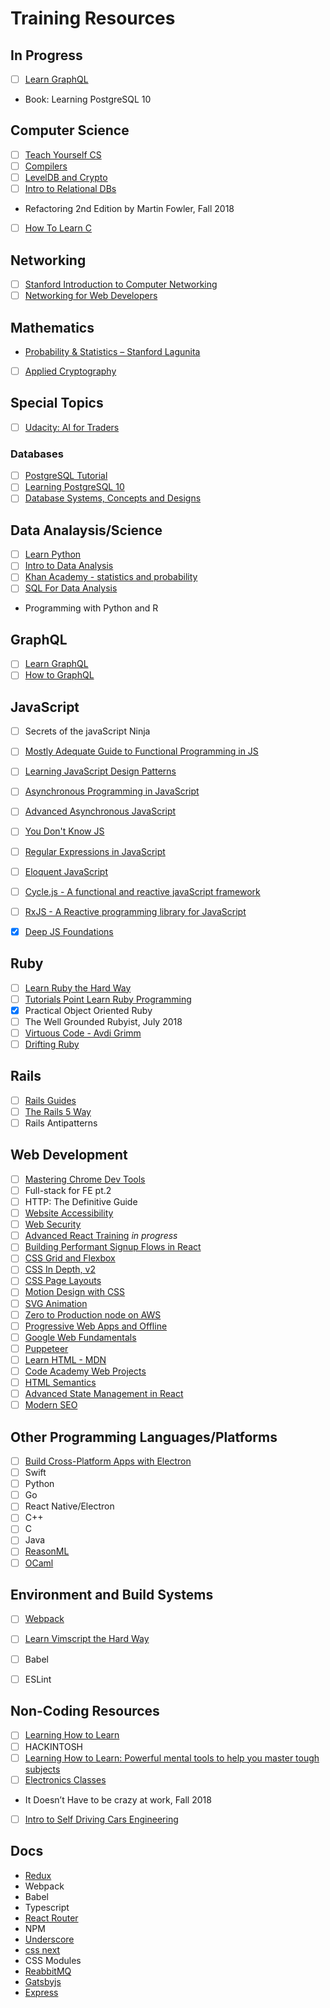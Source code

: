 # Training Resources 

## In Progress 
- [ ] [Learn GraphQL](http://graphql.github.io/learn/)
- Book: Learning PostgreSQL 10

## Computer Science
- [ ] [Teach Yourself CS](https://teachyourselfcs.com/)
- [ ] [Compilers](https://lagunita.stanford.edu/courses/Engineering/Compilers/Fall2014/about)
- [ ] [LevelDB and Crypto](https://frontendmasters.com/courses/leveldb-crypto/)
- [ ] [Intro to Relational DBs](https://www.udacity.com/course/intro-to-relational-databases--ud197)
- Refactoring 2nd Edition by Martin Fowler, Fall 2018
- [ ] [How To Learn C](https://blog.bradfieldcs.com/how-to-learn-c-59222a627a4c)

## Networking
- [ ] [Stanford Introduction to Computer Networking](https://lagunita.stanford.edu/courses/Engineering/Networking-SP/SelfPaced/about)
- [ ] [Networking for Web Developers](https://classroom.udacity.com/courses/ud256)

## Mathematics
- [Probability & Statistics – Stanford Lagunita](https://lagunita.stanford.edu/courses/course-v1:OLI+ProbStat+Open_Jan2017/about)
- [ ] [Applied Cryptography](https://www.udacity.com/course/applied-cryptography--cs387?utm_source=google&utm_medium=cpc&utm_campaign=google_search_dsa&gclid=CjwKCAiA4vbSBRBNEiwAMorER3cRvHNtDv1iT0KhI81zsphRVwxzXtIGdRzzIc7VJ9DM6bHEU8J8jRoC9w8QAvD_BwE)

## Special Topics
- [ ] [Udacity: AI for Traders](https://www.udacity.com/course/ai-for-trading--nd880?bsft_eid=a945b93a-0b8c-0340-21c9-e8933dbe9dfe&utm_campaign=acq_100_2018-08-02_nd880_launch_na&utm_source=blueshift&utm_medium=email&utm_content=acq_100_2018-08-02_nd880_launch-b_na&bsft_clkid=b93d44ff-e4ab-4739-a849-a2cd2a60b2c4&bsft_uid=8bfdd549-a230-44d6-98f4-6664874b39df&bsft_mid=33dd6643-6db2-4ec4-b824-a0d8a8018f2e)

### Databases
- [ ] [PostgreSQL Tutorial](https://www.tutorialspoint.com/postgresql/)
- [ ] [Learning PostgreSQL 10](https://www.amazon.com/Learning-PostgreSQL-beginners-high-performance-solutions-ebook/dp/B077NQGV1G/ref=sr_1_3?ie=UTF8&qid=1528346265&sr=8-3&keywords=postgresql)
- [ ] [Database Systems, Concepts and Designs](https://www.udacity.com/course/database-systems-concepts-design--ud150)

## Data Analaysis/Science
- [ ] [Learn Python](http://learnpython.org/)
- [ ] [Intro to Data Analysis](https://www.udacity.com/course/intro-to-data-analysis--ud170)
- [ ] [Khan Academy - statistics and probability](https://www.khanacademy.org/math/statistics-probability)
- [ ] [SQL For Data Analysis](https://www.udacity.com/course/sql-for-data-analysis--ud198)
- Programming with Python and R

## GraphQL
- [ ] [Learn GraphQL](http://graphql.github.io/learn/)
- [ ] [How to GraphQL](https://www.howtographql.com/)

## JavaScript
- [ ] Secrets of the javaScript Ninja
- [ ] [Mostly Adequate Guide to Functional Programming in JS](https://github.com/MostlyAdequate/mostly-adequate-guide)
- [ ] [Learning JavaScript Design Patterns](https://github.com/addyosmani/essential-js-design-patterns)
- [ ] [Asynchronous Programming in JavaScript](https://frontendmasters.com/courses/asynchronous-javascript/)
- [ ] [Advanced Asynchronous JavaScript](https://frontendmasters.com/courses/advanced-async-js/)
- [ ] [You Don't Know JS](https://github.com/getify/You-Dont-Know-JS)
- [ ] [Regular Expressions in JavaScript](http://eloquentjavascript.net/09_regexp.html)
- [ ] [Eloquent JavaScript](http://eloquentjavascript.net/)
- [ ] [Cycle.js - A functional and reactive javaScript framework](https://cycle.js.org/)
- [ ] [RxJS - A Reactive programming library for JavaScript](https://github.com/ReactiveX/RxJS)
- [x] [Deep JS Foundations](https://frontendmasters.com/courses/javascript-foundations/)


## Ruby

- [ ] [Learn Ruby the Hard Way](https://learnrubythehardway.org/book/)
- [ ] [Tutorials Point Learn Ruby Programming](https://www.tutorialspoint.com/ruby/index.htm)
- [x] Practical Object Oriented Ruby
- [ ] The Well Grounded Rubyist, July 2018
- [ ] [Virtuous Code - Avdi Grimm](http://www.virtuouscode.com/)
- [ ] [Drifting Ruby](https://www.driftingruby.com/)

## Rails
- [ ] [Rails Guides](http://guides.rubyonrails.org/)
- [ ] [The Rails 5 Way](http://proquest.safaribooksonline.com.ezproxy.sfpl.org/book/programming/rails/9780134657691)
- [ ] Rails Antipatterns

## Web Development

- [ ] [Mastering Chrome Dev Tools](https://frontendmasters.com/courses/chrome-dev-tools/)
- [ ] Full-stack for FE pt.2
- [ ] HTTP: The Definitive Guide
- [ ] [Website Accessibility](https://frontendmasters.com/courses/web-accessibility/)
- [ ] [Web Security](https://frontendmasters.com/courses/web-security/)
- [ ] [Advanced React Training](https://courses.reacttraining.com/courses/enrolled/250055) _in progress_
- [ ] [Building Performant Signup Flows in React](https://www.youtube.com/watch?v=pApKYYns7-U&spfreload=5)
- [ ] [CSS Grid and Flexbox](https://frontendmasters.com/courses/css-grids-flexbox/)
- [ ] [CSS In Depth, v2](https://frontendmasters.com/courses/css-in-depth-v2/)
- [ ] [CSS Page Layouts](https://www.lynda.com/Web-Interactive-CSS-training/CSS-Page-Layouts/86003-2.html)
- [ ] [Motion Design with CSS](https://frontendmasters.com/courses/motion-design-css/)
- [ ] [SVG Animation](https://frontendmasters.com/courses/svg-animation/)
- [ ] [Zero to Production node on AWS](https://frontendmasters.com/courses/production-node-aws/)
- [ ] [Progressive Web Apps and Offline](https://frontendmasters.com/courses/progressive-web-apps/)
- [ ] [Google Web Fundamentals](https://developers.google.com/web)
- [ ] [Puppeteer](https://github.com/GoogleChrome/puppeteer)
- [ ] [Learn HTML - MDN](https://developer.mozilla.org/en-US/docs/Learn/HTML)
- [ ] [Code Academy Web Projects](https://www.codecademy.com/en/tracks/projects)
- [ ] [HTML Semantics](https://www.smashingmagazine.com/ebooks/html-semantics/)
- [ ] [Advanced State Management in React](https://frontendmasters.com/courses/react-state/)
- [ ] [Modern SEO](https://frontendmasters.com/courses/modern-seo/)

## Other Programming Languages/Platforms

- [ ] [Build Cross-Platform Apps with Electron](https://frontendmasters.com/courses/electron/)
- [ ] Swift
- [ ] Python
- [ ] Go
- [ ] React Native/Electron
- [ ] C++
- [ ] C
- [ ] Java
- [ ] [ReasonML](https://reasonml.github.io/)
- [ ] [OCaml](http://ocaml.org/)

## Environment and Build Systems
- [ ] [Webpack](https://webpack.js.org/concepts/)
- [ ] [Learn Vimscript the Hard Way](http://learnvimscriptthehardway.stevelosh.com/)
- [ ] Babel
- [ ] ESLint


## Non-Coding Resources
- [ ] [Learning How to Learn](https://www.coursera.org/learn/learning-how-to-lear://www.coursera.org/learn/learning-how-to-learn)
- [ ] HACKINTOSH
- [ ] [Learning How to Learn: Powerful mental tools to help you master tough subjects](https://www.coursera.org/learn/learning-how-to-learn)
- [ ] [Electronics Classes](http://www.instructables.com/classes/tagged/electronics/)
- It Doesn’t Have to be crazy at work, Fall 2018
- [ ] [Intro to Self Driving Cars Engineering](https://www.udacity.com/course/intro-to-self-driving-cars--nd113)

## Docs

- [Redux](https://redux.js.org/)
- Webpack
- Babel
- Typescript 
- [React Router](https://reacttraining.com/react-router/)
- NPM
- [Underscore](http://underscorejs.org/)
- [css next](http://cssnext.io/)
- CSS Modules
- [ReabbitMQ](http://www.rabbitmq.com/getstarted.html)
- [Gatsbyjs](https://www.gatsbyjs.org/)
- [Express](https://expressjs.com/)
